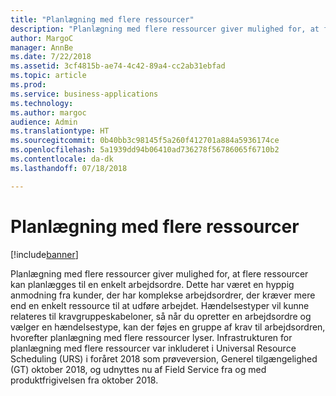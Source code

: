 ```yaml
---
title: "Planlægning med flere ressourcer"
description: "Planlægning med flere ressourcer giver mulighed for, at flere ressourcer kan planlægges til en enkelt arbejdsordre."
author: MargoC
manager: AnnBe
ms.date: 7/22/2018
ms.assetid: 3cf4815b-ae74-4c42-89a4-cc2ab31ebfad
ms.topic: article
ms.prod: 
ms.service: business-applications
ms.technology: 
ms.author: margoc
audience: Admin
ms.translationtype: HT
ms.sourcegitcommit: 0b40bb3c98145f5a260f412701a884a5936174ce
ms.openlocfilehash: 5a1939dd94b06410ad736278f56786065f6710b2
ms.contentlocale: da-dk
ms.lasthandoff: 07/18/2018

---
```

#  <a name="multi-resource-scheduling"></a>Planlægning med flere ressourcer


[!include[banner](../../../includes/banner.md)]

Planlægning med flere ressourcer giver mulighed for, at flere ressourcer kan planlægges til en enkelt arbejdsordre. Dette har været en hyppig anmodning fra kunder, der har komplekse arbejdsordrer, der kræver mere end en enkelt ressource til at udføre arbejdet. Hændelsestyper vil kunne relateres til kravgruppeskabeloner, så når du opretter en arbejdsordre og vælger en hændelsestype, kan der føjes en gruppe af krav til arbejdsordren, hvorefter planlægning med flere ressourcer lyser.  Infrastrukturen for planlægning med flere ressourcer var inkluderet i Universal Resource Scheduling (URS) i foråret 2018 som prøveversion, Generel tilgængelighed (GT) oktober 2018, og udnyttes nu af Field Service fra og med produktfrigivelsen fra oktober 2018.

